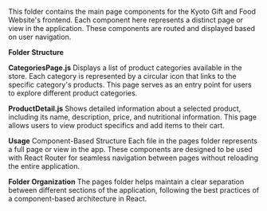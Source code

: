 This folder contains the main page components for the Kyoto Gift and Food Website's frontend. Each component here represents a distinct page or view in the application. These components are routed and displayed based on user navigation.

**Folder Structure**

**CategoriesPage.js**
Displays a list of product categories available in the store. Each category is represented by a circular icon that links to the specific category's products. This page serves as an entry point for users to explore different product categories.

**ProductDetail.js**
Shows detailed information about a selected product, including its name, description, price, and nutritional information. This page allows users to view product specifics and add items to their cart.

**Usage**
Component-Based Structure
Each file in the pages folder represents a full page or view in the app. These components are designed to be used with React Router for seamless navigation between pages without reloading the entire application.

**Folder Organization**
The pages folder helps maintain a clear separation between different sections of the application, following the best practices of a component-based architecture in React.
